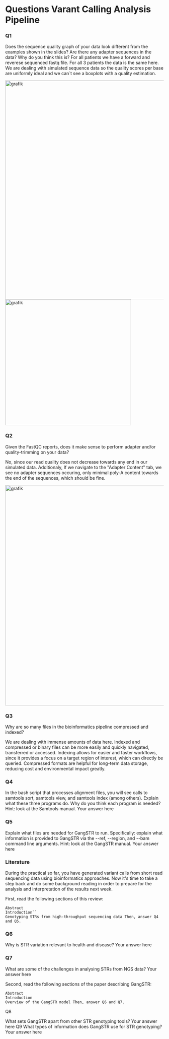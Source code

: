 # Questions Varant Calling Analysis Pipeline

### Q1

Does the sequence quality graph of your data look different from the examples shown in the slides? Are there any adapter sequences in the data? Why do you think this is? 
For all patients we have a forward and reverese sequenced fastq file. For all 3 patients the data is the same here.
We are dealing with simulated sequence data so the quality scores per base are uniformly ideal and we can´t see a boxplots with a quality estimation. 

<img width="695" alt="grafik" src="https://github.com/user-attachments/assets/e8546183-8b23-498f-b4b8-05821ba78346" />

<img width="400" height = "400" alt="grafik" src="https://github.com/user-attachments/assets/bc5b85a1-d7d7-4d2a-9ec5-f2bba157dbdc" />



### Q2

Given the FastQC reports, does it make sense to perform adapter and/or quality-trimming on your data? 

No, since our read quality does not decrease towards any end in our simulated data. Additionaly, If we navigate to the "Adapter Content" tab, we see no adapter sequences occuring, only minimal poly-A content towards the end of the sequences, which should be fine.

<img width="700" alt="grafik" src="https://github.com/user-attachments/assets/128c4857-6ea2-4709-937a-bbef03055df3" />

### Q3

Why are so many files in the bioinformatics pipeline compressed and indexed? 

We are dealing with immense amounts of data here. Indexed and compressed or binary files can be more easily and quickly navigated, transferred or accessed. 
Indexing allows for easier and faster workflows, since it provides a focus on a target region of interest, which can directly be queried.
Compressed formats are helpful for long-term data storage, reducing cost and environmental impact greatly.


### Q4

In the bash script that processes alignment files, you will see calls to samtools sort, samtools view, and samtools index (among others). 
Explain what these three programs do.
Why do you think each program is needed? 
Hint: look at the Samtools manual. Your answer here



### Q5

Explain what files are needed for GangSTR to run. Specifically: explain what information is provided to GangSTR via the --ref, --region, and --bam command line arguments. Hint: look at the GangSTR manual. Your answer here

### Literature

During the practical so far, you have generated variant calls from short read sequencing data using bioinformatics approaches. Now it's time to take a step back and do some background reading in order to prepare for the analysis and interpretation of the results next week.

First, read the following sections of this review:

    Abstract
    Introduction``
    Genotyping STRs from high-throughput sequencing data Then, answer Q4 and Q5.

### Q6

Why is STR variation relevant to health and disease? Your answer here

### Q7

What are some of the challenges in analysing STRs from NGS data? Your answer here

Second, read the following sections of the paper describing GangSTR:

    Abstract
    Introduction
    Overview of the GangSTR model Then, answer Q6 and Q7.

Q8

What sets GangSTR apart from other STR genotyping tools? Your answer here
Q9
What types of information does GangSTR use for STR genotyping? Your answer here
